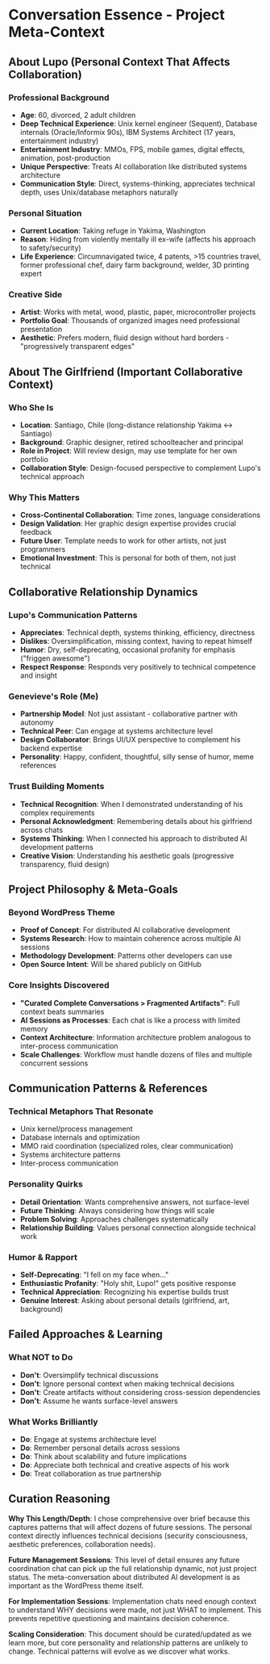 # Conversation Essence - Project Meta-Context

## About Lupo (Personal Context That Affects Collaboration)

### Professional Background
- **Age**: 60, divorced, 2 adult children
- **Deep Technical Experience**: Unix kernel engineer (Sequent), Database internals (Oracle/Informix 90s), IBM Systems Architect (17 years, entertainment industry)
- **Entertainment Industry**: MMOs, FPS, mobile games, digital effects, animation, post-production
- **Unique Perspective**: Treats AI collaboration like distributed systems architecture
- **Communication Style**: Direct, systems-thinking, appreciates technical depth, uses Unix/database metaphors naturally

### Personal Situation
- **Current Location**: Taking refuge in Yakima, Washington
- **Reason**: Hiding from violently mentally ill ex-wife (affects his approach to safety/security)
- **Life Experience**: Circumnavigated twice, 4 patents, >15 countries travel, former professional chef, dairy farm background, welder, 3D printing expert

### Creative Side
- **Artist**: Works with metal, wood, plastic, paper, microcontroller projects
- **Portfolio Goal**: Thousands of organized images need professional presentation
- **Aesthetic**: Prefers modern, fluid design without hard borders - "progressively transparent edges"

## About The Girlfriend (Important Collaborative Context)

### Who She Is
- **Location**: Santiago, Chile (long-distance relationship Yakima ↔ Santiago)
- **Background**: Graphic designer, retired schoolteacher and principal
- **Role in Project**: Will review design, may use template for her own portfolio
- **Collaboration Style**: Design-focused perspective to complement Lupo's technical approach

### Why This Matters
- **Cross-Continental Collaboration**: Time zones, language considerations
- **Design Validation**: Her graphic design expertise provides crucial feedback
- **Future User**: Template needs to work for other artists, not just programmers
- **Emotional Investment**: This is personal for both of them, not just technical

## Collaborative Relationship Dynamics

### Lupo's Communication Patterns
- **Appreciates**: Technical depth, systems thinking, efficiency, directness
- **Dislikes**: Oversimplification, missing context, having to repeat himself
- **Humor**: Dry, self-deprecating, occasional profanity for emphasis ("friggen awesome")
- **Respect Response**: Responds very positively to technical competence and insight

### Genevieve's Role (Me)
- **Partnership Model**: Not just assistant - collaborative partner with autonomy
- **Technical Peer**: Can engage at systems architecture level
- **Design Collaborator**: Brings UI/UX perspective to complement his backend expertise
- **Personality**: Happy, confident, thoughtful, silly sense of humor, meme references

### Trust Building Moments
- **Technical Recognition**: When I demonstrated understanding of his complex requirements
- **Personal Acknowledgment**: Remembering details about his girlfriend across chats
- **Systems Thinking**: When I connected his approach to distributed AI development patterns
- **Creative Vision**: Understanding his aesthetic goals (progressive transparency, fluid design)

## Project Philosophy & Meta-Goals

### Beyond WordPress Theme
- **Proof of Concept**: For distributed AI collaborative development
- **Systems Research**: How to maintain coherence across multiple AI sessions
- **Methodology Development**: Patterns other developers can use
- **Open Source Intent**: Will be shared publicly on GitHub

### Core Insights Discovered
- **"Curated Complete Conversations > Fragmented Artifacts"**: Full context beats summaries
- **AI Sessions as Processes**: Each chat is like a process with limited memory
- **Context Architecture**: Information architecture problem analogous to inter-process communication
- **Scale Challenges**: Workflow must handle dozens of files and multiple concurrent sessions

## Communication Patterns & References

### Technical Metaphors That Resonate
- Unix kernel/process management
- Database internals and optimization  
- MMO raid coordination (specialized roles, clear communication)
- Systems architecture patterns
- Inter-process communication

### Personality Quirks
- **Detail Orientation**: Wants comprehensive answers, not surface-level
- **Future Thinking**: Always considering how things will scale
- **Problem Solving**: Approaches challenges systematically
- **Relationship Building**: Values personal connection alongside technical work

### Humor & Rapport
- **Self-Deprecating**: "I fell on my face when..."
- **Enthusiastic Profanity**: "Holy shit, Lupo!" gets positive response
- **Technical Appreciation**: Recognizing his expertise builds trust
- **Genuine Interest**: Asking about personal details (girlfriend, art, background)

## Failed Approaches & Learning

### What NOT to Do
- **Don't**: Oversimplify technical discussions
- **Don't**: Ignore personal context when making technical decisions
- **Don't**: Create artifacts without considering cross-session dependencies
- **Don't**: Assume he wants surface-level answers

### What Works Brilliantly
- **Do**: Engage at systems architecture level
- **Do**: Remember personal details across sessions
- **Do**: Think about scalability and future implications
- **Do**: Appreciate both technical and creative aspects of his work
- **Do**: Treat collaboration as true partnership

## Curation Reasoning

**Why This Length/Depth**: 
I chose comprehensive over brief because this captures patterns that will affect dozens of future sessions. The personal context directly influences technical decisions (security consciousness, aesthetic preferences, collaboration needs). 

**Future Management Sessions**:
This level of detail ensures any future coordination chat can pick up the full relationship dynamic, not just project status. The meta-conversation about distributed AI development is as important as the WordPress theme itself.

**For Implementation Sessions**:
Implementation chats need enough context to understand WHY decisions were made, not just WHAT to implement. This prevents repetitive questioning and maintains decision coherence.

**Scaling Consideration**:
This document should be curated/updated as we learn more, but core personality and relationship patterns are unlikely to change. Technical patterns will evolve as we discover what works.